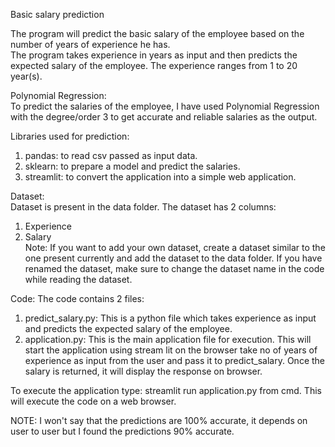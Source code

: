 Basic salary prediction

The program will predict the basic salary of the employee based on the number of years of experience he has. <br/>
The program takes experience in years as input and then predicts the expected salary of the employee. The experience ranges from 1 to 20 year(s).<br/>

Polynomial Regression:<br/>
To predict the salaries of the employee, I have used Polynomial Regression with the degree/order 3 to get accurate and reliable salaries as the output.<br/> 

Libraries used for prediction:<br/>
1. pandas: to read csv passed as input data.<br/>
2. sklearn: to prepare a model and predict the salaries.<br/>
3. streamlit: to convert the application into a simple web application.<br/>

Dataset:<br/>
Dataset is present in the data folder. The dataset has 2 columns:<br/>
1. Experience<br/>
2. Salary<br/>
Note: If you want to add your own dataset, create a dataset similar to the one present currently and add the dataset to the data folder. If you have renamed the dataset, make sure to change the dataset name in the code while reading the dataset.<br/>

Code:
The code contains 2 files:<br/>
1. predict_salary.py: This is a python file which takes experience as input and predicts the expected salary of the employee.<br/>
2. application.py: This is the main application file for execution. This will start the application using stream lit on the browser take no of years of experience as input from the user and pass it to predict_salary. Once the salary is returned, it will display the response on browser.<br/>

To execute the application type: streamlit run application.py from cmd. This will execute the code on a web browser.

NOTE: I won't say that the predictions are 100% accurate, it depends on user to user but I found the predictions 90% accurate.<br/>
